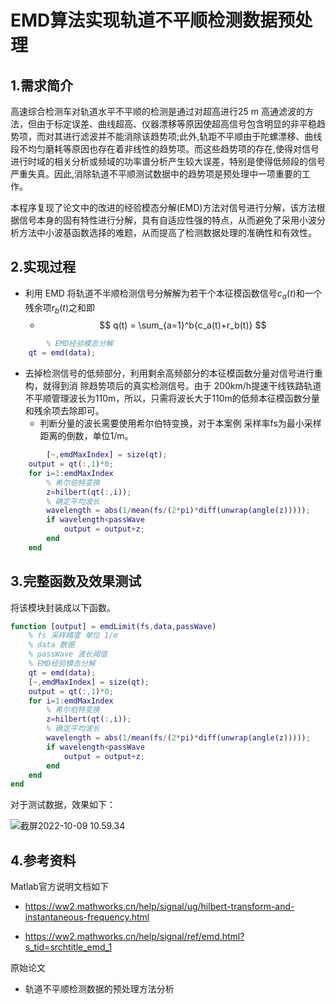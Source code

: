 # EMD算法实现轨道不平顺检测数据预处理

## 1.需求简介

高速综合检测车对轨道水平不平顺的检测是通过对超高进行25 m 高通滤波的方法，但由于标定误差、曲线超高、仪器漂移等原因使超高信号包含明显的非平稳趋势项，而对其进行滤波并不能消除该趋势项;此外,轨距不平顺由于陀螺漂移、曲线段不均匀磨耗等原因也存在着非线性的趋势项。而这些趋势项的存在,使得对信号进行时域的相关分析或频域的功率谱分析产生较大误差，特别是使得低频段的信号严重失真。因此,消除轨道不平顺测试数据中的趋势项是预处理中一项重要的工作。

本程序复现了论文中的改进的经验模态分解(EMD)方法对信号进行分解，该方法根据信号本身的固有特性进行分解，具有自适应性强的特点，从而避免了采用小波分析方法中小波基函数选择的难题，从而提高了检测数据处理的准确性和有效性。

## 2.实现过程

+ 利用 EMD 将轨道不半顺检测信号分解解为若干个本征模函数信号$c_a(t)$和一个残余项$r_b(t)$之和即
  + $$ q(t) = \sum_{a=1}^b{c_a(t)+r_b(t)} $$  

```matlab
		% EMD经验模态分解
    qt = emd(data);
```

+ 去掉检测信号的低频部分，利用剩余高频部分的本征模函数分量对信号进行重构，就得到消
  除趋势项后的真实检测信号。由于 200km/h提速干线铁路轨道不平顺管理波长为110m，所以，只需将波长大于110m的低频本征模函数分量和残余项去除即可。
  + 判断分量的波长需要使用希尔伯特变换，对于本案例 采样率fs为最小采样距离的倒数，单位1/m。

```matlab
		[~,emdMaxIndex] = size(qt);
    output = qt(:,1)*0;
    for i=1:emdMaxIndex
        % 希尔伯特变换
        z=hilbert(qt(:,i));   
        % 确定平均波长
        wavelength = abs(1/mean(fs/(2*pi)*diff(unwrap(angle(z)))));
        if wavelength<passWave
            output = output+z;
        end
    end
```

## 3.完整函数及效果测试

将该模块封装成以下函数。

```Matlab
function [output] = emdLimit(fs,data,passWave)
    % fs 采样精度 单位 1/m
    % data 数据
    % passWave 波长阈值
    % EMD经验模态分解
    qt = emd(data);
    [~,emdMaxIndex] = size(qt);
    output = qt(:,1)*0;
    for i=1:emdMaxIndex
        % 希尔伯特变换
        z=hilbert(qt(:,i));   
        % 确定平均波长
        wavelength = abs(1/mean(fs/(2*pi)*diff(unwrap(angle(z)))));
        if wavelength<passWave
            output = output+z;
        end
    end
end
```

对于测试数据，效果如下：

![截屏2022-10-09 10.59.34](https://nas.comtech.work:5541/2022/10/09_%E6%88%AA%E5%B1%8F2022-10-09%2010.59.34.png)

## 4.参考资料

Matlab官方说明文档如下

+ https://ww2.mathworks.cn/help/signal/ug/hilbert-transform-and-instantaneous-frequency.html

+ https://ww2.mathworks.cn/help/signal/ref/emd.html?s_tid=srchtitle_emd_1

原始论文

+ 轨道不平顺检测数据的预处理方法分析
